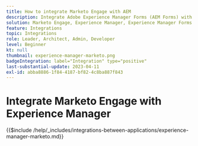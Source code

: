 ```yaml
---
title: How to integrate Marketo Engage with AEM
description: Integrate Adobe Experience Manager Forms (AEM Forms) with Marketo Engage streamline lead generation.
solution: Marketo Engage, Experience Manager, Experience Manager Forms
feature: Integrations
topic: Integrations
role: Leader, Architect, Admin, Developer
level: Beginner
kt: null
thumbnail: experience-manager-marketo.png
badgeIntegration: label="Integration" type="positive"
last-substantial-update: 2023-04-11
exl-id: abba8886-1f84-4187-bf82-4c8ba887f843
---
```

# Integrate Marketo Engage with Experience Manager

{{$include /help/_includes/integrations-between-applications/experience-manager-marketo.md}}
